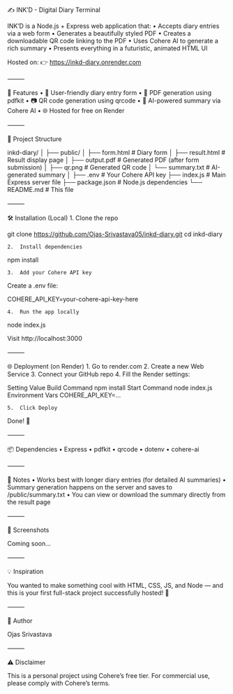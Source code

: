 

✍️ INK’D - Digital Diary Terminal

INK’D is a Node.js + Express web application that:
	•	Accepts diary entries via a web form
	•	Generates a beautifully styled PDF
	•	Creates a downloadable QR code linking to the PDF
	•	Uses Cohere AI to generate a rich summary
	•	Presents everything in a futuristic, animated HTML UI

Hosted on: 👉 https://inkd-diary.onrender.com

⸻

🚀 Features
	•	📝 User-friendly diary entry form
	•	📄 PDF generation using pdfkit
	•	📷 QR code generation using qrcode
	•	🤖 AI-powered summary via Cohere AI
	•	🌐 Hosted for free on Render

⸻

📁 Project Structure

inkd-diary/
│
├── public/
│   ├── form.html         # Diary form
│   ├── result.html       # Result display page
│   ├── output.pdf        # Generated PDF (after form submission)
│   ├── qr.png            # Generated QR code
│   └── summary.txt       # AI-generated summary
│
├── .env                  # Your Cohere API key
├── index.js              # Main Express server file
├── package.json          # Node.js dependencies
└── README.md             # This file


⸻

🛠️ Installation (Local)
	1.	Clone the repo

git clone https://github.com/Ojas-Srivastava05/inkd-diary.git
cd inkd-diary

	2.	Install dependencies

npm install

	3.	Add your Cohere API key

Create a .env file:

COHERE_API_KEY=your-cohere-api-key-here

	4.	Run the app locally

node index.js

Visit http://localhost:3000

⸻

🌐 Deployment (on Render)
	1.	Go to render.com
	2.	Create a new Web Service
	3.	Connect your GitHub repo
	4.	Fill the Render settings:

Setting	Value
Build Command	npm install
Start Command	node index.js
Environment Vars	COHERE_API_KEY=...

	5.	Click Deploy

Done! 🎉

⸻

📦 Dependencies
	•	Express
	•	pdfkit
	•	qrcode
	•	dotenv
	•	cohere-ai

⸻

📌 Notes
	•	Works best with longer diary entries (for detailed AI summaries)
	•	Summary generation happens on the server and saves to /public/summary.txt
	•	You can view or download the summary directly from the result page

⸻

📸 Screenshots

Coming soon…

⸻

💡 Inspiration

You wanted to make something cool with HTML, CSS, JS, and Node — and this is your first full-stack project successfully hosted! 🙌

⸻

🧠 Author

Ojas Srivastava

⸻

⚠️ Disclaimer

This is a personal project using Cohere’s free tier. For commercial use, please comply with Cohere’s terms.


